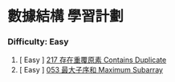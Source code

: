 # 數據結構 學習計劃

### Difficulty: Easy
001. [ Easy ] [217 存在重覆原素 Contains Duplicate](https://github.com/Kuan-HC/LeetCode/blob/main/DS_Study/217.md)
002. [ Easy ] [053 最大子序和 Maximum Subarray](https://github.com/Kuan-HC/LeetCode/blob/main/Top100LikedQuestions/053_Maximum_Subarray.md)








